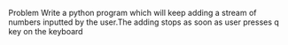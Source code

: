 Problem
Write a python program which will keep adding a stream of numbers inputted by the user.The adding stops as soon as user presses q key on the keyboard